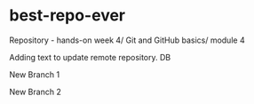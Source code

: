 # best-repo-ever
Repository - hands-on week 4/ Git and GitHub basics/ module 4

Adding text to update remote repository. DB

New Branch 1

New Branch 2
